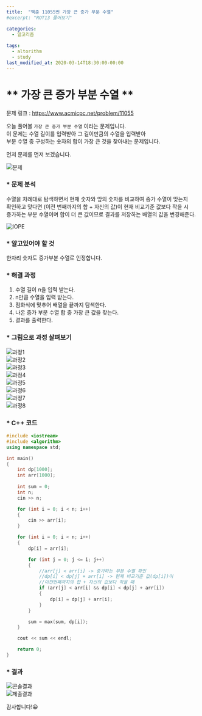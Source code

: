 ```yaml
---
title:  "백준 11055번 가장 큰 증가 부분 수열"
#excerpt: "ROT13 풀어보기"

categories:
  - 알고리즘
  
tags:
  - altorithm
  - study
last_modified_at: 2020-03-14T18:30:00-00:00
--- 
```

# ** 가장 큰 증가 부분 수열 **  
  
문제 링크 : https://www.acmicpc.net/problem/11055    

오늘 풀어볼 `가장 큰 증가 부분 수열` 이라는 문제입니다.  
이 문제는 수열 길이를 입력받아 그 길이만큼의 수열을 입력받아    
부분 수열 중 구성하는 숫자의 합이 가장 큰 것을 찾아내는 문제입니다.    
  
먼저 문제를 먼저 보겠습니다.  
  
![문제](https://user-images.githubusercontent.com/59772554/76678845-ad412080-661e-11ea-8f35-bcb7db269dec.PNG)     
  
### * 문제 분석  

수열을 차례대로 탐색하면서 현재 숫자와 앞의 숫자를 비교하여 증가 수열이 맞는지  
확인하고 맞다면 (이전 번째까지의 합 + 자신의 값)이 현재 비교기준 값보다 작을 시  
증가하는 부분 수열이며 합이 더 큰 값이므로 결과를 저장하는 배열의 값을 변경해준다.  
  
![IOPE](https://user-images.githubusercontent.com/59772554/76678965-b1217280-661f-11ea-93a4-8ce0d80fd218.PNG)  
 

### * 알고있어야 할 것  
    
한자리 숫자도 증가부분 수열로 인정합니다. 
  
      
### * 해결 과정  

  1. 수열 길이 n을 입력 받는다.    
  2. n만큼 수열을 입력 받는다.        
  3. 점화식에 맞추어 배열을 끝까지 탐색한다.          
  4. 나온 증가 부분 수열 합 중 가장 큰 값을 찾는다.        
  5. 결과를 출력한다.        
  
### * 그림으로 과정 살펴보기  
  
![과정1](https://user-images.githubusercontent.com/59772554/76679386-6e619980-6623-11ea-8719-dd468b7359c5.PNG)  
![과정2](https://user-images.githubusercontent.com/59772554/76679389-728db700-6623-11ea-8ead-e6706957b8ef.PNG)  
![과정3](https://user-images.githubusercontent.com/59772554/76679393-7588a780-6623-11ea-9ff2-466461242747.PNG)  
![과정4](https://user-images.githubusercontent.com/59772554/76679394-77526b00-6623-11ea-822d-2a4e4abadd5b.PNG)  
![과정5](https://user-images.githubusercontent.com/59772554/76679395-78839800-6623-11ea-9f5a-f5d5ac7cb8aa.PNG)  
![과정6](https://user-images.githubusercontent.com/59772554/76679396-7a4d5b80-6623-11ea-84ef-458a433e3fbd.PNG)  
![과정7](https://user-images.githubusercontent.com/59772554/76679397-7b7e8880-6623-11ea-89a4-84c60da9e214.PNG)  
![과정8](https://user-images.githubusercontent.com/59772554/76679398-7de0e280-6623-11ea-9557-b79a9d8a21b2.PNG)  
  
### * C++ 코드  
  
```c++
#include <iostream>
#include <algorithm>
using namespace std;

int main()
{
	int dp[1000];
	int arr[1000];
	
	int sum = 0;
	int n;
	cin >> n;

	for (int i = 0; i < n; i++)
	{
		cin >> arr[i];
	}

	for (int i = 0; i < n; i++)
	{
		dp[i] = arr[i];

		for (int j = 0; j <= i; j++)
		{
			//arr[j] < arr[i] -> 증가하는 부분 수열 확인
			//dp[i] < dp[j] + arr[i] -> 현재 비교기준 값(dp[i])이 
			//이전번째까지의 합 + 자신의 값보다 작을 때
			if (arr[j] < arr[i] && dp[i] < dp[j] + arr[i])
			{
				dp[i] = dp[j] + arr[i];
			}
		}

		sum = max(sum, dp[i]);
	}

	cout << sum << endl;

	return 0;
}
```  
  
### * 결과   
  
![콘솔결과](https://user-images.githubusercontent.com/59772554/76679315-e24f7200-6622-11ea-89a9-c7f1f149cf71.PNG)  
![제출결과](https://user-images.githubusercontent.com/59772554/76679313-e085ae80-6622-11ea-8fd9-76272a4a573d.PNG)  

  
감사합니다!😀  